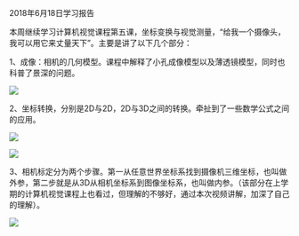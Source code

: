 

2018年6月18日学习报告

本周继续学习计算机视觉课程第五课，坐标变换与视觉测量，“给我一个摄像头，我可以用它来丈量天下”。主要是讲了以下几个部分：

1、成像：相机的几何模型。课程中解释了小孔成像模型以及薄透镜模型，同时也科普了景深的问题。

![](https://ws1.sinaimg.cn/large/005QZeSZly1fsbyhj20rwj30x40ly3zk.jpg)



2、坐标转换，分别是2D与2D，2D与3D之间的转换。牵扯到了一些数学公式之间的应用。

![](https://ws1.sinaimg.cn/large/005QZeSZly1fsbyt4k7fyj30yp0m1djr.jpg)

![](https://ws1.sinaimg.cn/large/005QZeSZly1fsbyu3vnlij30y60ljtd8.jpg)

3、相机标定分为两个步骤。第一从任意世界坐标系找到摄像机三维坐标，也叫做外参，第二步就是从3D从相机坐标系到图像坐标系，也叫做内参。（该部分在上学期的计算机视觉课程上也看过，但理解的不够好，通过本次视频讲解，加深了自己的理解）。

![](C:\Users\ouc2\AppData\Local\Temp\1529053043441.png)

